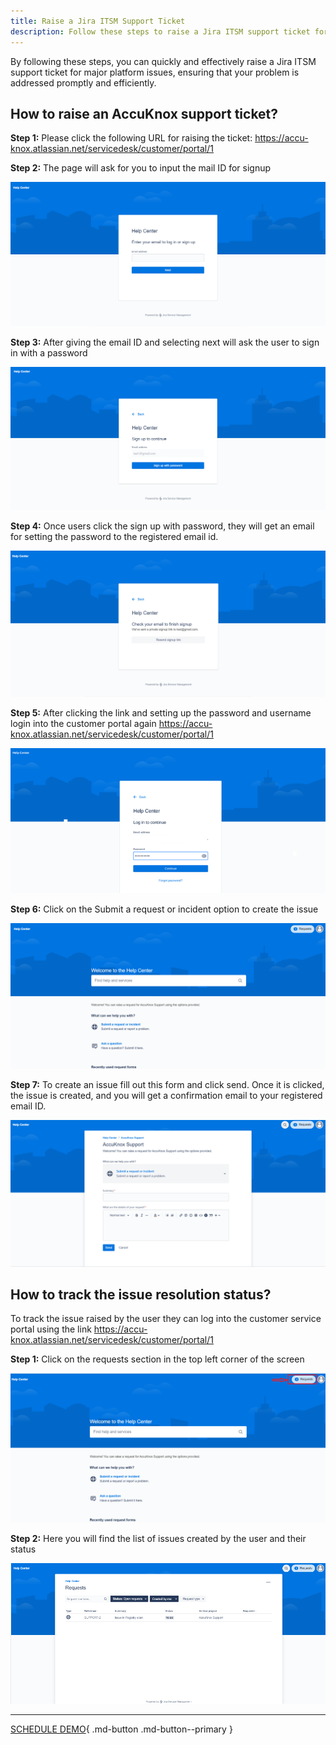 ```yaml
---
title: Raise a Jira ITSM Support Ticket
description: Follow these steps to raise a Jira ITSM support ticket for major platform issues.
---
```


By following these steps, you can quickly and effectively raise a Jira ITSM support ticket for major platform issues, ensuring that your problem is addressed promptly and efficiently.

## How to raise an AccuKnox support ticket?

**Step 1:** Please click the following URL for raising the ticket: <https://accu-knox.atlassian.net/servicedesk/customer/portal/1>

**Step 2:** The page will ask for you to input the mail ID for signup

![](images/ticket-procedure/tick-proc-0.png)

**Step 3:** After giving the email ID and selecting next will ask the user to sign in with a password

![](images/ticket-procedure/tick-proc-1.png)

**Step 4:** Once users click the sign up with password, they will get an email for setting the password to the registered email id.

![](images/ticket-procedure/tick-proc-2.png)

**Step 5:** After clicking the link and setting up the password and username login into the customer portal again <https://accu-knox.atlassian.net/servicedesk/customer/portal/1>

![](images/ticket-procedure/tick-proc-3.png)

**Step 6:** Click on the Submit a request or incident option to create the issue

![](images/ticket-procedure/tick-proc-4.png)

**Step 7:** To create an issue fill out this form and click send. Once it is clicked, the issue is created, and you will get a confirmation email to your registered email ID.

![](images/ticket-procedure/tick-proc-5.png)

## How to track the issue resolution status?

To track the issue raised by the user they can log into the customer service portal using the link <https://accu-knox.atlassian.net/servicedesk/customer/portal/1>

**Step 1:** Click on the requests section in the top left corner of the screen

![](images/ticket-procedure/tick-track-0.png)

**Step 2:** Here you will find the list of issues created by the user and their status

![](images/ticket-procedure/tick-track-1.png)

- - -
[SCHEDULE DEMO](https://www.accuknox.com/contact-us){ .md-button .md-button--primary }
